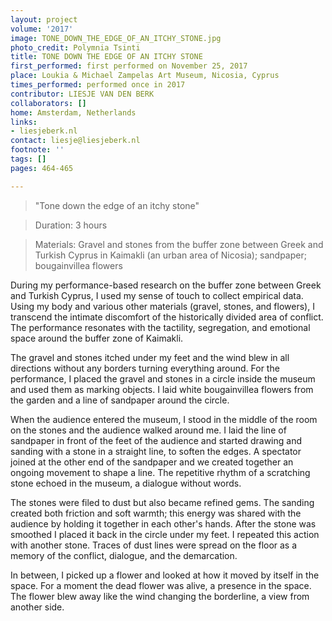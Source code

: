 ```yaml
---
layout: project
volume: '2017'
image: TONE_DOWN_THE_EDGE_OF_AN_ITCHY_STONE.jpg
photo_credit: Polymnia Tsinti
title: TONE DOWN THE EDGE OF AN ITCHY STONE
first_performed: first performed on November 25, 2017
place: Loukia & Michael Zampelas Art Museum, Nicosia, Cyprus
times_performed: performed once in 2017
contributor: LIESJE VAN DEN BERK
collaborators: []
home: Amsterdam, Netherlands
links:
- liesjeberk.nl
contact: liesje@liesjeberk.nl
footnote: ''
tags: []
pages: 464-465

---
```


> "Tone down the edge of an itchy stone"

> Duration: 3 hours

> Materials: Gravel and stones from the buffer zone between Greek and Turkish Cyprus in Kaimakli (an urban area of Nicosia); sandpaper; bougainvillea flowers

During my performance-based research on the buffer zone between Greek and Turkish Cyprus, I used my sense of touch to collect empirical data. Using my body and various other materials (gravel, stones, and flowers), I transcend the intimate discomfort of the historically divided area of conflict. The performance resonates with the tactility, segregation, and emotional space around the buffer zone of Kaimakli.

The gravel and stones itched under my feet and the wind blew in all directions without any borders turning everything around. For the performance, I placed the gravel and stones in a circle inside the museum and used them as marking objects. I laid white bougainvillea flowers from the garden and a line of sandpaper around the circle.

When the audience entered the museum, I stood in the middle of the room on the stones and the audience walked around me. I laid the line of sandpaper in front of the feet of the audience and started drawing and sanding with a stone in a straight line, to soften the edges. A spectator joined at the other end of the sandpaper and we created together an ongoing movement to shape a line. The repetitive rhythm of a scratching stone echoed in the museum, a dialogue without words.

The stones were filed to dust but also became refined gems. The sanding created both friction and soft warmth; this energy was shared with the audience by holding it together in each other's hands. After the stone was smoothed I placed it back in the circle under my feet. I repeated this action with another stone. Traces of dust lines were spread on the floor as a memory of the conflict, dialogue, and the demarcation.

In between, I picked up a flower and looked at how it moved by itself in the space. For a moment the dead flower was alive, a presence in the space. The flower blew away like the wind changing the borderline, a view from another side.
